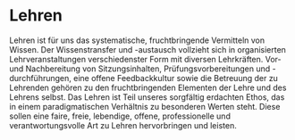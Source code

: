 <!---
   NAME - The NAME of this project is:
ethos

  FILE - The FILENAME of the current file is:
/a2.md

  CREATION - This project was CREATED on:
2017-01-28-16:15:00 UTC

  MODIFICATION - This project was last MODIFIED on:
2017-01-28-16:15:00 UTC

  VERSION - The current VERSION of this project is:
<git-commit-hash>-2017-01-28-16:15:00 UTC

  CREATOR(S) - This project was CREATED by:
Michael Czechowski, Martin Maga

  CONTACT - You can CONTACT the creator(s) or developer(s) of this project at:
E-Mail: mail@martinmaga.de

  COPYRIGHT - The COPYRIGHT holder of this project is:
COPYRIGHT (c) 2016 Martin Maga

  LICENSE - This project is LICENSED under the following license:
Martin Maga 2016 CC BY-SA 4.0 https://creativecommons.org

  SUBFILE – This is a SUBFILE! For more INFORMATION on this project go to:
/README.md
--->

# Lehren

Lehren ist für uns das systematische, fruchtbringende Vermitteln von Wissen.
Der Wissenstransfer und -austausch vollzieht sich in organisierten Lehrveranstaltungen verschiedenster Form mit diversen Lehrkräften.
Vor- und Nachbereitung von Sitzungsinhalten, Prüfungsvorbereitungen und -durchführungen, eine offene Feedbackkultur sowie die Betreuung der zu Lehrenden gehören zu den fruchtbringenden Elementen der Lehre und des Lehrens selbst.
Das Lehren ist Teil unseres sorgfältig erdachten Ethos, das in einem paradigmatischen Verhältnis zu besonderen Werten steht.
Diese sollen eine faire, freie, lebendige, offene, professionelle und verantwortungsvolle Art zu Lehren hervorbringen und leisten.
